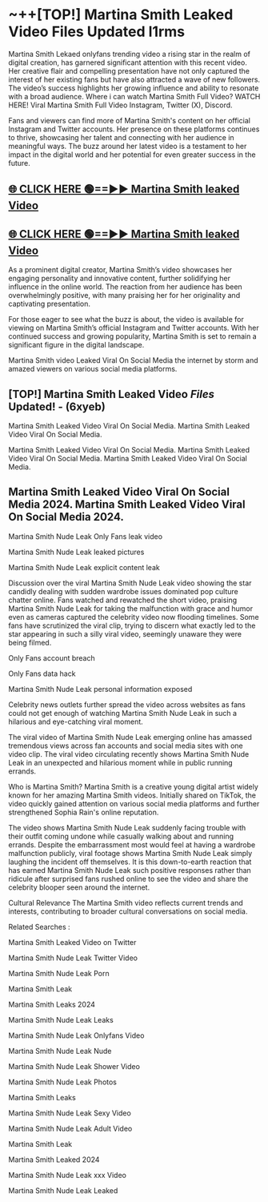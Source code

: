 # ~++[TOP!] Martina Smith Leaked Video Files Updated l1rms

 Martina Smith Lekaed onlyfans trending video a rising star in the realm of digital creation, has garnered significant attention with this recent video. Her creative flair and compelling presentation have not only captured the interest of her existing fans but have also attracted a wave of new followers. The video’s success highlights her growing influence and ability to resonate with a broad audience.
Where i can watch  Martina Smith Full Video? WATCH HERE! Viral  Martina Smith Full Video Instagram, Twitter (X), Discord.


Fans and viewers can find more of  Martina Smith's content on her official Instagram and Twitter accounts. Her presence on these platforms continues to thrive, showcasing her talent and connecting with her audience in meaningful ways. The buzz around her latest video is a testament to her impact in the digital world and her potential for even greater success in the future.


## [🌐 CLICK HERE 🟢==►►  Martina Smith leaked Video ](https://onlyclips.site?title=Martina_Smith&ref=git)

## [🌐 CLICK HERE 🟢==►►  Martina Smith leaked Video ](https://onlyclips.site?title=Martina_Smith&ref=git)


As a prominent digital creator,  Martina Smith’s video showcases her engaging personality and innovative content, further solidifying her influence in the online world. The reaction from her audience has been overwhelmingly positive, with many praising her for her originality and captivating presentation.

For those eager to see what the buzz is about, the video is available for viewing on  Martina Smith’s official Instagram and Twitter accounts. With her continued success and growing popularity,  Martina Smith is set to remain a significant figure in the digital landscape.


  Martina Smith video Leaked Viral On Social Media the internet by storm and amazed viewers on various social media platforms.


## [TOP!]  Martina Smith Leaked Video *Files* Updated! - (6xyeb) 

 Martina Smith Leaked Video Viral On Social Media. Martina Smith Leaked Video Viral On Social Media.

 Martina Smith Leaked Video Viral On Social Media. Martina Smith Leaked Video Viral On Social Media. Martina Smith Leaked Video Viral On Social Media.


##  Martina Smith Leaked Video Viral On Social Media 2024. Martina Smith Leaked Video Viral On Social Media 2024.
 Martina Smith Nude Leak Only Fans leak video

 Martina Smith Nude Leak leaked pictures

 Martina Smith Nude Leak explicit content leak

Discussion over the viral  Martina Smith Nude Leak video showing the star candidly dealing with sudden wardrobe issues dominated pop culture chatter online. Fans watched and rewatched the short video, praising  Martina Smith Nude Leak for taking the malfunction with grace and humor even as cameras captured the celebrity video now flooding timelines. Some fans have scrutinized the viral clip, trying to discern what exactly led to the star appearing in such a silly viral video, seemingly unaware they were being filmed.


Only Fans account breach

Only Fans data hack

 Martina Smith Nude Leak personal information exposed

Celebrity news outlets further spread the video across websites as fans could not get enough of watching  Martina Smith Nude Leak in such a hilarious and eye-catching viral moment.


The viral video of  Martina Smith Nude Leak emerging online has amassed tremendous views across fan accounts and social media sites with one video clip. The viral video circulating recently shows  Martina Smith Nude Leak in an unexpected and hilarious moment while in public running errands.


Who is  Martina Smith?  Martina Smith is a creative young digital artist widely known for her amazing  Martina Smith videos. Initially shared on TikTok, the video quickly gained attention on various social media platforms and further strengthened Sophia Rain's online reputation.

The video shows  Martina Smith Nude Leak suddenly facing trouble with their outfit coming undone while casually walking about and running errands. Despite the embarrassment most would feel at having a wardrobe malfunction publicly, viral footage shows  Martina Smith Nude Leak simply laughing the incident off themselves. It is this down-to-earth reaction that has earned  Martina Smith Nude Leak such positive responses rather than ridicule after surprised fans rushed online to see the video and share the celebrity blooper seen around the internet.

Cultural Relevance The  Martina Smith video reflects current trends and interests, contributing to broader cultural conversations on social media.

Related Searches :

 Martina Smith Leaked Video on Twitter

 Martina Smith Nude Leak Twitter Video

 Martina Smith Nude Leak Porn

 Martina Smith Leak 

 Martina Smith Leaks 2024

 Martina Smith Nude Leak Leaks

 Martina Smith Nude Leak Onlyfans Video

 Martina Smith Nude Leak Nude

 Martina Smith Nude Leak Shower Video

 Martina Smith Nude Leak Photos

 Martina Smith Leaks

 Martina Smith Nude Leak Sexy Video

 Martina Smith Nude Leak Adult Video

 Martina Smith Leak

 Martina Smith Leaked 2024

 Martina Smith Nude Leak xxx Video

 Martina Smith Nude Leak Leaked
